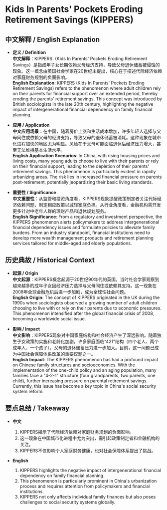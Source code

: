 # Kids In Parents' Pockets Eroding Retirement Savings (KIPPERS)

## 中文解释 / English Explanation

* **定义 / Definition**  
  **中文解释**：KIPPERS（Kids In Parents' Pockets Eroding Retirement Savings）是指成年子女长期依赖父母经济支持，导致父母退休储蓄被侵蚀的现象。这一概念由英国社会学家在20世纪末提出，核心在于描述代际经济依赖对家庭财务规划的负面影响。  
  **English Explanation**: KIPPERS (Kids In Parents' Pockets Eroding Retirement Savings) refers to the phenomenon where adult children rely on their parents for financial support over an extended period, thereby eroding the parents' retirement savings. This concept was introduced by British sociologists in the late 20th century, highlighting the negative impact of intergenerational financial dependency on family financial planning.

* **应用 / Application**  
  **中文应用场景**：在中国，随着房价上涨和生活成本增加，许多年轻人选择与父母同住或依赖父母的经济支持，导致父母的退休储蓄被消耗。这种现象在城市化进程加快的地区尤为明显。风险在于父母可能面临退休后经济压力增大，甚至无法维持基本生活水平。  
  **English Application Scenarios**: In China, with rising housing prices and living costs, many young adults choose to live with their parents or rely on their financial support, leading to the depletion of their parents' retirement savings. This phenomenon is particularly evident in rapidly urbanizing areas. The risk lies in increased financial pressure on parents post-retirement, potentially jeopardizing their basic living standards.

* **重要性 / Significance**  
  **中文重要性**：从监管和投资角度看，KIPPERS现象提醒政策制定者关注代际经济依赖问题，制定相应政策以减轻家庭负担。从行业角度看，金融机构需开发更多针对中老年人群的理财产品和退休规划服务。  
  **English Significance**: From a regulatory and investment perspective, the KIPPERS phenomenon alerts policymakers to address intergenerational financial dependency issues and formulate policies to alleviate family burdens. From an industry standpoint, financial institutions need to develop more wealth management products and retirement planning services tailored for middle-aged and elderly populations.

## 历史典故 / Historical Context

* **起源 / Origin**  
  **中文起源**：KIPPERS概念起源于20世纪90年代的英国，当时社会学家观察到越来越多的成年子女因经济压力选择与父母同住或依赖其支持。这一现象在2008年全球金融危机后进一步加剧，成为全球性社会问题。  
  **English Origin**: The concept of KIPPERS originated in the UK during the 1990s when sociologists observed a growing number of adult children choosing to live with or rely on their parents due to economic pressures. This phenomenon intensified after the global financial crisis of 2008, becoming a worldwide social issue.

* **影响 / Impact**  
  **中文影响**：KIPPERS现象对中国家庭结构和社会经济产生了深远影响。随着独生子女政策的实施和老龄化加剧，许多家庭面临“421”结构（四个老人、两个成年人、一个孩子），父母的退休储蓄压力进一步加大。目前，这一问题已成为中国社会保障体系改革的重要议题之一。  
  **English Impact**: The KIPPERS phenomenon has had a profound impact on Chinese family structures and socioeconomics. With the implementation of the one-child policy and an aging population, many families face a "4-2-1" structure (four grandparents, two parents, one child), further increasing pressure on parental retirement savings. Currently, this issue has become a key topic in China's social security system reform.

## 要点总结 / Takeaway

* **中文**  
  1. KIPPERS揭示了代际经济依赖对家庭财务规划的负面影响。  
  2. 这一现象在中国城市化进程中尤为突出，需引起政策制定者和金融机构的关注。  
  3. KIPPERS不仅影响个人家庭财务健康，也对社会保障体系提出了挑战。

* **English**  
  1. KIPPERS highlights the negative impact of intergenerational financial dependency on family financial planning.  
  2. This phenomenon is particularly prominent in China's urbanization process and requires attention from policymakers and financial institutions.  
  3. KIPPERS not only affects individual family finances but also poses challenges to social security systems globally.
